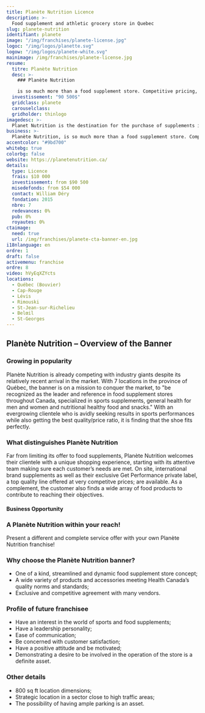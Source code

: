 ```yaml
---
title: Planète Nutrition Licence 
description: >-
  Food supplement and athletic grocery store in Quebec
slug: planete-nutrition
identifiant: planete
image: "/img/franchises/planete-license.jpg"
logoc: "/img/logos/planette.svg"
logow: "/img/logos/planete-white.svg"
mainimage: /img/franchises/planete-license.jpg
resume:
  titre: Planète Nutrition
  desc: >-
    ### Planète Nutrition 

    is so much more than a food supplement store. Competitive pricing, its renowned private label, athletic grocery and unmatched customer service, Planète Nutrition is on the way to becoming the largest food supplement chain also offering athletic grocery in Québec, and soon, in Canada.  
  investissement: "90 500$"
  gridclass: planete
  carouselclass: 
  gridholder: thinlogo
imagedesc: >-
  Planet Nutrition is the destination for the purchase of supplements in a non-judgmental environment! The banner has 7 branches to date.
business: >-
  Planète Nutrition, is so much more than a food supplement store. Competitive pricing, its renowned private label, athletic grocery and unmatched customer service, Planète Nutrition is on the way to becoming the largest food supplement chain also offering athletic grocery in Québec, and soon, in Canada.  
accentcolor: "#9bd700"
whitebg: true
colorbg: false
website: https://planetenutrition.ca/
details:
  type: Licence
  frais: $10 000
  investissement: from $90 500 
  misedefonds: from $54 000
  contact: William Déry
  fondation: 2015
  nbre: 7
  redevances: 0%
  pub: 0%
  royautes: 0%
ctaimage: 
  need: true
  url: /img/franchises/planete-cta-banner-en.jpg
i18nlanguage: en
ordre: 1
draft: false
activemenu: franchise
ordre: 8
video: hVyEqXZYcts
locations:
  - Québec (Bouvier)
  - Cap-Rouge
  - Lévis
  - Rimouski
  - St-Jean-sur-Richelieu
  - Belœil
  - St-Georges
---
```

## Planète Nutrition – Overview of the Banner 

### Growing in popularity  

Planète Nutrition is already competing with industry giants despite its relatively recent arrival in the market. With 7 locations in the province of Québec, the banner is on a mission to conquer the market, to "be recognized as the leader and reference in food supplement stores throughout Canada, specialized in sports supplements, general health for men and women and nutritional healthy food and snacks." With an evergrowing clientele who is avidly seeking results in sports performances while also getting the best quality/price ratio, it is finding that the shoe fits perfectly.

### What distinguishes Planète Nutrition

Far from limiting its offer to food supplements, Planète Nutrition welcomes their clientele with a unique shopping experience, starting with its attentive team making sure each customer’s needs are met. On site, international brand supplements as well as their exclusive Get Performance private label, a top quality line offered at very competitve prices; are available. As a complement, the customer also finds a wide array of food products to contribute to reaching their objectives.

#### Business Opportunity 

### A Planète Nutrition within your reach!

Present a different and complete service offer with your own Planète Nutrition franchise!

### Why choose the Planète Nutrition banner?

- One of a kind, streamlined and dynamic food supplement store concept;
- A wide variety of products and accessories meeting Health Canada’s quality norms and standards; 
- Exclusive and competitive agreement with many vendors.

### Profile of future franchisee 

- Have an interest in the world of sports and food supplements; 
- Have a leadership personality;
- Ease of communication;
- Be concerned with customer satisfaction;
- Have a positive attitude and be motivated;
- Demonstrating a desire to be involved in the operation of the store is a definite asset. 

### Other details 

- 800 sq ft location dimensions;
- Strategic location in a sector close to high traffic areas;
- The possibility of having ample parking is an asset. 


